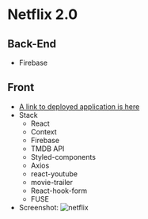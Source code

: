 # Netflix 2.0

## Back-End
- Firebase
## Front
- [A link to deployed application is here](https://netflix-clone-a2ff8.web.app)
- Stack
   - React
   - Context
   - Firebase
   - TMDB API
   - Styled-components
   - Axios
   - react-youtube
   - movie-trailer
   - React-hook-form
   - FUSE
- Screenshot: ![netflix](https://user-images.githubusercontent.com/78231573/188264659-88e93444-c777-45ed-84b6-df9eb4e49fb7.png)
